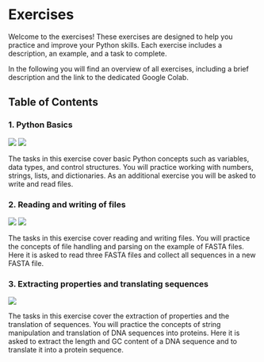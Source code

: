# Exercises

Welcome to the exercises! These exercises are designed to help you practice and improve your Python skills. Each exercise includes a description, an example, and a task to complete.

In the following you will find an overview of all exercises, including a brief description and the link to the dedicated Google Colab.

## Table of Contents

### 1. Python Basics

[![](https://colab.research.google.com/assets/colab-badge.svg)](https://colab.research.google.com/github/JR-1991/PythonProgrammingBio24/blob/main/exercises/Exercise001.ipynb) [![](https://img.shields.io/badge/Go_to_solution-blue)](https://jr-1991.github.io/PythonProgrammingBio24/solutions/Exercise001/)

The tasks in this exercise cover basic Python concepts such as variables, data types, and control structures. You will practice working with numbers, strings, lists, and dictionaries. As an additional exercise you will be asked to write and read files.

### 2. Reading and writing of files

[![](https://colab.research.google.com/assets/colab-badge.svg)](https://colab.research.google.com/github/JR-1991/PythonProgrammingBio24/blob/main/exercises/Exercise002.ipynb) [![](https://img.shields.io/badge/Go_to_solution-blue)](https://jr-1991.github.io/PythonProgrammingBio24/solutions/Exercise002/)

The tasks in this exercise cover reading and writing files. You will practice the concepts of file handling and parsing on the example of FASTA files. Here it is asked to read three FASTA files and collect all sequences in a new FASTA file.

### 3. Extracting properties and translating sequences

[![](https://colab.research.google.com/assets/colab-badge.svg)](https://colab.research.google.com/github/JR-1991/PythonProgrammingBio24/blob/main/exercises/Exercise002.ipynb)

The tasks in this exercise cover the extraction of properties and the translation of sequences. You will practice the concepts of string manipulation and translation of DNA sequences into proteins. Here it is asked to extract the length and GC content of a DNA sequence and to translate it into a protein sequence.

